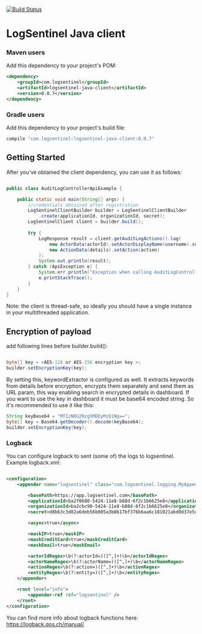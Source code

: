 [![Build Status](https://travis-ci.org/LogSentinel/logsentinel-java-client.svg?branch=master)](https://travis-ci.org/LogSentinel/logsentinel-java-client)

# LogSentinel Java client

### Maven users

Add this dependency to your project's POM:

```xml
<dependency>
    <groupId>com.logsentinel</groupId>
    <artifactId>logsentinel-java-client</artifactId>
    <version>0.0.7</version>
</dependency>
```

### Gradle users

Add this dependency to your project's build file:

```groovy
compile "com.logsentinel:logsentinel-java-client:0.0.7"
```

## Getting Started

After you've obtained the client dependency, you can use it as follows:

```java

public class AuditLogControllerApiExample {

    public static void main(String[] args) {
        //credentials obtained after registration
        LogSentinelClientBuilder builder = LogSentinelClientBuilder
            .create(applicationId, organizationId, secret);
        LogSentinelClient client = builder.build();
        
        try {
            LogResponse result = client.getAuditLogActions().log(
                new ActorData(actorId).setActorDisplayName(username).setActorRoles(roles), 
                new ActionData(details).setAction(action)
            );
            System.out.println(result);
        } catch (ApiException e) {
            System.err.println("Exception when calling AuditLogControllerApi#logAuthAction");
            e.printStackTrace();
        }
    }
}

```

Note: the client is thread-safe, so ideally you should have a single instance in your multithreaded application.

## Encryption of payload
add following lines before builder.build():

```java

byte[] key = <AES-128 or AES-256 encryption key >;
builder.setEncryptionKey(key);

```
By setting this, keywordExtractor is configured as well. It extracts keywords from details before encryption, encrypts them
separately and send them as URL param, this way enabling search in encrypted details in dashboard.
If you want to use the key in dashboard it must be base64 encoded string. So it's recommended to use it like this:

```java
String keyBase64 = "MTIzNDU2Nzg5MDEyMzQ1Ng==";
byte[] key = Base64.getDecoder().decode(keyBase64);
builder.setEncryptionKey(key);

```

### Logback

You can configure logback to sent (some of) the logs to logsentinel.
Example logback.xml:
```xml

<configuration>
    <appender name="logsentinel" class="com.logsentinel.logging.MyAppender">

        <basePath>https://app.logsentinel.com</basePath>
        <applicationId>ba2f0680-5424-11e8-b88d-6f2c1b6625e8</applicationId>
        <organizationId>ba2cbc90-5424-11e8-b88d-6f2c1b6625e8</organizationId>
        <secret>d8b63c3d82a6deb56b005a3b8617bf376b6aa6c181021abd0d37e5c5ac9911a1</secret>

        <async>true</async>

        <maskIP>true</maskIP>
        <maskCreditCard>true</maskCreditCard>
        <maskEmail>true</maskEmail>

        <actorIdRegex>\b(?:actorId=)([^,]+)\b</actorIdRegex>
        <actorNameRegex>\b(?:actorName=)([^,]+)\b</actorNameRegex>
        <actionRegex>\b(?:action=)([^,]+)\b</actionRegex>
        <entityRegex>\b(?:entity=)([^,]+)\b</entityRegex>
    </appender>

    <root level="info">
        <appender-ref ref="logsentinel" />
    </root>
</configuration>
```

You can find more info about logback functions here: https://logback.qos.ch/manual/
